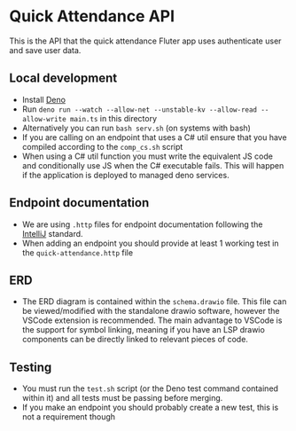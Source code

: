# Quick Attendance API
This is the API that the quick attendance Fluter app uses authenticate user and save user data.

## Local development
- Install [Deno](https://deno.com/)
- Run `deno run --watch --allow-net --unstable-kv --allow-read --allow-write main.ts` in this directory
- Alternatively you can run `bash serv.sh` (on systems with bash)
- If you are calling on an endpoint that uses a C# util ensure that you have compiled according to the `comp_cs.sh` script
- When using a C# util function you must write the equivalent JS code and conditionally use JS when the C# executable fails. This
will happen if the application is deployed to managed deno services.

## Endpoint documentation
- We are using `.http` files for endpoint documentation following the [IntelliJ](https://www.jetbrains.com/help/idea/exploring-http-syntax.html#) standard.
- When adding an endpoint you should provide at least 1 working test in the `quick-attendance.http` file

## ERD
- The ERD diagram is contained within the `schema.drawio` file. This file can be viewed/modified with the standalone drawio software, however
the VSCode extension is recommended. The main advantage to VSCode is the support for symbol linking, meaning if you have an LSP drawio components can
be directly linked to relevant pieces of code.

## Testing
- You must run the `test.sh` script (or the Deno test command contained within it) and all tests must be passing before merging.
- If you make an endpoint you should probably create a new test, this is not a requirement though


